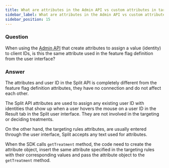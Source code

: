 ```yaml
---
title: What are attributes in the Admin API vs custom attributes in targeting rules?
sidebar_label: What are attributes in the Admin API vs custom attributes in targeting rules?
sidebar_position: 15
---
```


<p>
  <button hidden style={{borderRadius:'8px', border:'1px', fontFamily:'Courier New', fontWeight:'800', textAlign:'left'}}> help.split.io link: https://help.split.io/hc/en-us/articles/360016744791-What-are-attributes-in-the-Admin-API-vs-custom-attributes-in-targeting-rules <br /> ✘ images still hosted on help.split.io </button>
</p>

### Question

When using the [Admin API](https://docs.split.io/reference#identities-overview) that create attributes to assign a value (identity) to client IDs, is this the same attribute used in the feature flag definition from the user interface?

### Answer

The attributes and user ID in the Split API is completely different from the feature flag definition attributes, they have no connection and do not affect each other.

The Split API attributes are used to assign any existing user ID with identities that show up when a user hovers the mouse on a user ID in the Result tab in the Split user interface. They are not involved in the targeting or deciding treatments.

On the other hand, the targeting rules attributes, are usually entered through the user interface, Split accepts any text used for attributes.

When the SDK calls `getTreatment` method, the code need to create the attribute object, insert the same attribute specified in the targeting rules with their corresponding values and pass the attribute object to the `getTreatment` method.